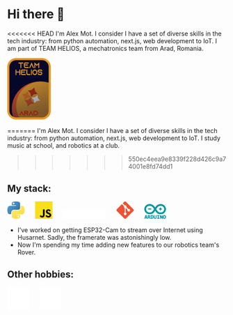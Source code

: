 # Hi there :wave:
<<<<<<< HEAD
I'm Alex Mot. I consider I have a set of diverse skills in the tech industry: from python automation, next.js, web development to IoT. I am part of TEAM HELIOS, a mechatronics team from Arad, Romania.

<img src="./icons/team%20helios.png" alt="Robotics Team Icon" style="width: 100px">

=======
I'm Alex Mot. I consider I have a set of diverse skills in the tech industry: from python automation, next.js, web development to IoT. I study music at school, and robotics at a club.
>>>>>>> 550ec4eea9e8339f228d426c9a74001e8fd74dd1

## My stack: 
<img src="./icons/python-icon.svg" alt="Python Icon" style="width: 40px" />&nbsp;&nbsp;&nbsp;&nbsp;&nbsp;&nbsp;<img src="./icons/javascript-programming-language-icon.svg" alt="Javascript Icon" style="width: 40px" />&nbsp;&nbsp;&nbsp;&nbsp;&nbsp;&nbsp;<img src="./icons/nextjs-icon.svg" alt="NextJS Icon" style="width: 100px" />&nbsp;&nbsp;&nbsp;&nbsp;&nbsp;&nbsp;<img src="./icons/git-icon.svg" alt="Git Icon" style="width: 40px" />&nbsp;&nbsp;&nbsp;&nbsp;&nbsp;&nbsp;<img src="./icons/arduino-icon.svg" alt="Arduino Icon" style="width: 50px" />

- I've worked on getting ESP32-Cam to stream over Internet using Husarnet. Sadly, the framerate was astonishingly low.
- Now I'm spending my time adding new features to our robotics team's Rover.
  
## Other hobbies:

<img src="./icons/keyboard-piano-icon.svg" alt="Keyboard Icon" style="width: 50px"/>&nbsp;&nbsp;&nbsp;&nbsp;&nbsp;&nbsp;<img src="./icons/iot-icon.svg" alt="IOT Icon" style="width: 50px"/>

<!---
alexandrumot/alexandrumot is a ✨ special ✨ repository because its `README.md` (this file) appears on your GitHub profile.
You can click the Preview link to take a look at your changes.
--->
